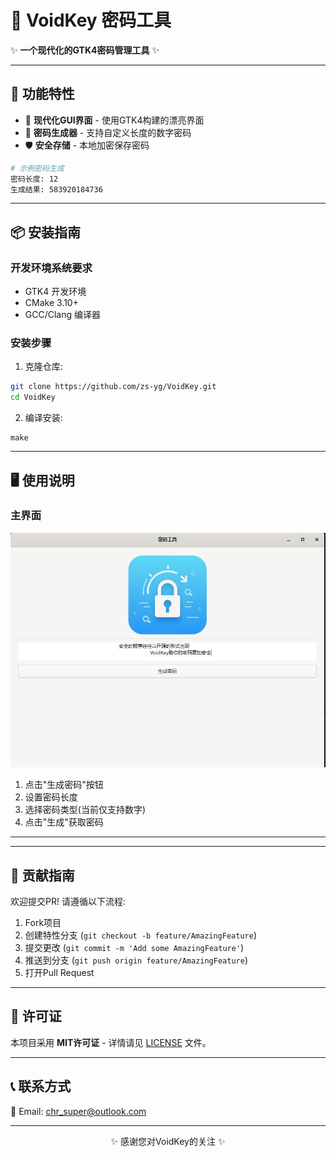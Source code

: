 # 🔐 VoidKey 密码工具

✨ **一个现代化的GTK4密码管理工具** ✨

---

## 🚀 功能特性

- 🎨 **现代化GUI界面** - 使用GTK4构建的漂亮界面
- 🔢 **密码生成器** - 支持自定义长度的数字密码
- 🛡️ **安全存储** - 本地加密保存密码

```bash
# 示例密码生成
密码长度: 12
生成结果: 583920184736
```

---

## 📦 安装指南

### 开发环境系统要求
- GTK4 开发环境
- CMake 3.10+
- GCC/Clang 编译器

### 安装步骤
1. 克隆仓库:
```bash
git clone https://github.com/zs-yg/VoidKey.git
cd VoidKey
```

2. 编译安装:
```MSYS2 UCRT64 bash
make
```

---

## 🖥️ 使用说明

### 主界面
![主界面截图](README/main.png)

1. 点击"生成密码"按钮
2. 设置密码长度
3. 选择密码类型(当前仅支持数字)
4. 点击"生成"获取密码

---


---

## 🤝 贡献指南

欢迎提交PR! 请遵循以下流程:

1. Fork项目
2. 创建特性分支 (`git checkout -b feature/AmazingFeature`)
3. 提交更改 (`git commit -m 'Add some AmazingFeature'`)
4. 推送到分支 (`git push origin feature/AmazingFeature`)
5. 打开Pull Request

---

## 📜 许可证

本项目采用 **MIT许可证** - 详情请见 [LICENSE](LICENSE) 文件。

---

## 📞 联系方式

📧 Email: chr_super@outlook.com  

---

<div align="center">
✨ 感谢您对VoidKey的关注 ✨
</div>
